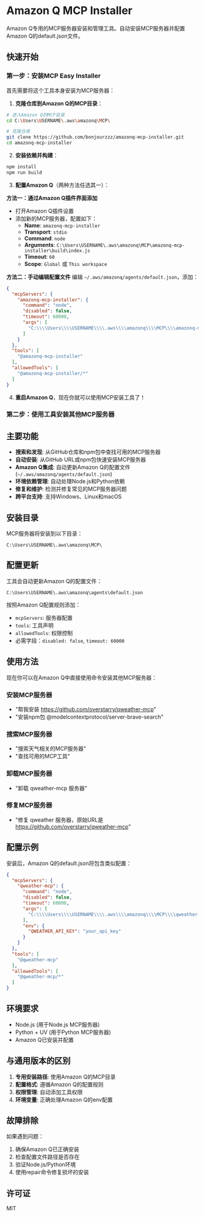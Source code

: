 # Amazon Q MCP Installer

Amazon Q专用的MCP服务器安装和管理工具。自动安装MCP服务器并配置Amazon Q的default.json文件。

## 快速开始

### 第一步：安装MCP Easy Installer

首先需要将这个工具本身安装为MCP服务器：

1. **克隆仓库到Amazon Q的MCP目录**：
```bash
# 进入Amazon Q的MCP目录
cd C:\Users\USERNAME\.aws\amazonq\MCP\

# 克隆仓库
git clone https://github.com/bonjourzzz/amazonq-mcp-installer.git
cd amazonq-mcp-installer
```

2. **安装依赖并构建**：
```bash
npm install
npm run build
```

3. **配置Amazon Q**（两种方法任选其一）：

**方法一：通过Amazon Q插件界面添加**
- 打开Amazon Q插件设置
- 添加新的MCP服务器，配置如下：
  - **Name**: `amazonq-mcp-installer`
  - **Transport**: `stdio`
  - **Command**: `node`
  - **Arguments**: `C:\Users\USERNAME\.aws\amazonq\MCP\amazonq-mcp-installer\build\index.js`
  - **Timeout**: `60`
  - **Scope**: `Global` 或 `This workspace`

**方法二：手动编辑配置文件**
编辑 `~/.aws/amazonq/agents/default.json`，添加：
```json
{
  "mcpServers": {
    "amazonq-mcp-installer": {
      "command": "node",
      "disabled": false,
      "timeout": 60000,
      "args": [
        "C:\\\\Users\\\\USERNAME\\\\.aws\\\\amazonq\\\\MCP\\\\amazonq-mcp-installer\\\\build\\\\index.js"
      ]
    }
  },
  "tools": [
    "@amazonq-mcp-installer"
  ],
  "allowedTools": [
    "@amazonq-mcp-installer/*"
  ]
}
```

4. **重启Amazon Q**，现在你就可以使用MCP安装工具了！

### 第二步：使用工具安装其他MCP服务器

## 主要功能

- **搜索和发现**: 从GitHub仓库和npm包中查找可用的MCP服务器
- **自动安装**: 从GitHub URL或npm包快速安装MCP服务器
- **Amazon Q集成**: 自动更新Amazon Q的配置文件 (`~/.aws/amazonq/agents/default.json`)
- **环境依赖管理**: 自动处理Node.js和Python依赖
- **修复和维护**: 检测并修复常见的MCP服务器问题
- **跨平台支持**: 支持Windows、Linux和macOS

## 安装目录

MCP服务器将安装到以下目录：
```
C:\Users\USERNAME\.aws\amazonq\MCP\
```

## 配置更新

工具会自动更新Amazon Q的配置文件：
```
C:\Users\USERNAME\.aws\amazonq\agents\default.json
```

按照Amazon Q配置规则添加：
- `mcpServers`: 服务器配置
- `tools`: 工具声明
- `allowedTools`: 权限控制
- 必需字段：`disabled: false`, `timeout: 60000`

## 使用方法

现在你可以在Amazon Q中直接使用命令安装其他MCP服务器：

### 安装MCP服务器
- "帮我安装 https://github.com/overstarry/qweather-mcp"
- "安装npm包 @modelcontextprotocol/server-brave-search"

### 搜索MCP服务器
- "搜索天气相关的MCP服务器"
- "查找可用的MCP工具"

### 卸载MCP服务器
- "卸载 qweather-mcp 服务器"

### 修复MCP服务器
- "修复 qweather 服务器，原始URL是 https://github.com/overstarry/qweather-mcp"

## 配置示例

安装后，Amazon Q的default.json将包含类似配置：

```json
{
  "mcpServers": {
    "qweather-mcp": {
      "command": "node",
      "disabled": false,
      "timeout": 60000,
      "args": [
        "C:\\\\Users\\\\USERNAME\\\\.aws\\\\amazonq\\\\MCP\\\\qweather-mcp\\\\dist\\\\index.js"
      ],
      "env": {
        "QWEATHER_API_KEY": "your_api_key"
      }
    }
  },
  "tools": [
    "@qweather-mcp"
  ],
  "allowedTools": [
    "@qweather-mcp/*"
  ]
}
```

## 环境要求

- Node.js (用于Node.js MCP服务器)
- Python + UV (用于Python MCP服务器)
- Amazon Q已安装并配置

## 与通用版本的区别

1. **专用安装路径**: 使用Amazon Q的MCP目录
2. **配置格式**: 遵循Amazon Q的配置规则
3. **权限管理**: 自动添加工具权限
4. **环境变量**: 正确处理Amazon Q的env配置

## 故障排除

如果遇到问题：
1. 确保Amazon Q已正确安装
2. 检查配置文件路径是否存在
3. 验证Node.js/Python环境
4. 使用repair命令修复损坏的安装

## 许可证

MIT